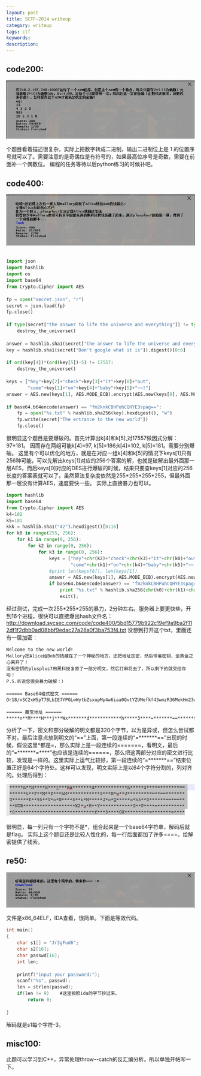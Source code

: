 ```yaml
---
layout: post
title: SCTF-2014 writeup
category: writeup
tags: ctf
keywords: 
description: 
---
```


## code200: 

![code200](/public/img/2014-12-10-SCTF-2014_writeup-1.jpg)

个题目看着描述很复杂，实际上把数字转成二进制，输出二进制位上是 1 的位置序号就可以了。需要注意的是奇偶位是有符号的，如果最高位序号是奇数，需要在前面补一个偶数位。
编程的任务等待以后python练习的时候补吧。

## code400:

![code400](/public/img/2014-12-10-SCTF-2014_writeup-2.jpg)

```python

import json
import hashlib
import os
import base64
from Crypto.Cipher import AES
 
fp = open("secret.json", "r")
secret = json.load(fp)
fp.close()
 
if type(secret["the answer to life the universe and everything"]) != type(u"77"):
    destroy_the_universe()
 
answer = hashlib.sha1(secret["the answer to life the universe and everything"]).hexdigest()[0:16]
key = hashlib.sha1(secret["Don't google what it is"]).digest()[0:6]
 
if ord(key[4])*(ord(key[5])-5) != 17557:
    destroy_the_universe()
 
keys = ["hey"+key[2]+"check"+key[3]+"it"+key[0]+"out", 
        "come"+key[1]+"on"+key[4]+"baby"+key[5]+"~~!"]
answer = AES.new(keys[1], AES.MODE_ECB).encrypt(AES.new(keys[0], AES.MODE_ECB).encrypt(answer))
 
if base64.b64encode(answer) == "fm2knkCBHPuhCQHYE3spag==":
    fp = open("%s.txt" % hashlib.sha256(key).hexdigest(), "w")
    fp.write(secret["The entrance to the new world"])
    fp.close()
```
很明显这个题目是要爆破的。首先计算出k[4]和k[5],对17557做因式分解：97\*181。
因而存在两组可能k[4]=97, k[5]=186;k[4]=102, k[5]=181。需要分别爆破。
这里有个可以优化的地方，就是在对应一组k[4]和k[5]的情况下keys[1]只有256种可能，可以先解出keys[1]对应的256个答案的解，也就是破解出最外面那一层AES，而后keys[0]对应的DES进行爆破的时候，结果只要查keys[1]对应的256长度的答案表就可以了。虽然算法复杂度依然是255\*255*255\*255，但最外面那一层没有计算AES，速度要快一些。
实际上直接暴力也可以。

```python
import hashlib
import base64
from Crypto.Cipher import AES
k4=102
k5=181
kkk = hashlib.sha1("42").hexdigest()[0:16]
for k0 in range(255, 256):
    for k1 in range(0, 256):
        for k2 in range(0, 256):
            for k3 in range(0, 256):
                keys = ["hey"+chr(k2)+"check"+chr(k3)+"it"+chr(k0)+"out",
                        "come"+chr(k1)+"on"+chr(k4)+"baby"+chr(k5)+"~~!"]
                #print len(keys[0]), len(keys[1])
                answer = AES.new(keys[1], AES.MODE_ECB).encrypt(AES.new(keys[0], AES.MODE_ECB).encrypt(kkk))
                if base64.b64encode(answer) == "fm2knkCBHPuhCQHYE3spag==":
                    print "%s.txt" % hashlib.sha256(chr(k0)+chr(k1)+chr(k2)+chr(k3)+chr(k4)+chr(k5)).hexdigest()
                    exit();
```
经过测试，完成一次255\*255\*255的暴力，2分钟左右。服务器上要更快些，开到16个进程，很快可以直接爆出hash文件名：http://download.sycsec.com/code/code400/5bd15779b922c19ef9a9ba2f112df1f2dbb0ad08bbf9edac27a28a0f3ba753f4.txt
没想到打开这个txt，里面还有一层加密：

```
Welcome to the new world!
Mallory把Alice给Bob的钱藏在了一个神秘的地方，还把地址加密，然后带着密钥，坐黄金之心离开了！
没有密钥的plusplus7用黑科技复原了一部分明文，然后打麻将去了，所以剩下的就交给你啦！
P.S.听说您很会暴力破解：）
 
====== Base64格式密文 ======
Or18/xSC2xW5pT7BLbIE7YPGLwWytbZsxupMp4w6iaa0QvtYZUMefkf43wmzR36MekHm23wgI4buIJLGk7m7gTq9fP8UgtsVuaU+wS2yBO2Dxi8FsrW2bMbqTKeMOommtEL7WGVDHn5H+N8Js0d+jHpB5tt8ICOG7iCSxpO5u4E6vXz/FILbFbmlPsEtsgTtg8YvBbK1tmzG6kynjDqJprRC+1hlQx5+R/jfCbNHfox6QebbfCAjhu4gksaTubuBOr18/xSC2xW5pT7BLbIE7YPGLwWytbZsxupMp4w6iaa0QvtYZUMefkf43wmzR36MekHm23wgI4buIJLGk7m7gTq9fP8UgtsVuaU+wS2yBO2Dxi8FsrW2bMbqTKeMOommtEL7WGVDHn5H+N8Js0d+jHpB5tt8ICOG7iCSxpO5u4E=
 
====== 藏宝地址 ======
*****n**M****H***j***Wx*******d************h*****3****=*******==******t**F**M**f***hM************3***H*w**J*********=**==*******U******E**95**V*c*N****5**t*M*****J*c*Q*****c*h5**0******==*==****NUR*******************X2*u*H**Y************G**P****=***********0*****************************f***5****OX*********=*******=****

```
分析了一下，密文和部分破解的明文都是320个字节，以为是异或，但怎么尝试都不对。最后注意点放到明文的“==”上面，第一段连续的“=\*\*\*\*\*\*\*==”出现的时候，假设这里\*都是=，那么实际上是一段连续的=======，看明文，最后的“=\*\*\*\*\*\*\*=\*\*\*\*”也应该是连续的======，那么把这两部分对应的密文进行比较，发现是一样的。这里实际上运气比较好，第一段连续的“=\*\*\*\*\*\*\*==”结束位置正好是64个字符处。这样可以发现，明文实际上是以64个字符分割的，列对齐的。处理后得到：

![code400](/public/img/2014-12-10-SCTF-2014_writeup-3.jpg)

很明显，每一列只有一个字符不是\*，组合起来是一个base64字符串，解码后就是flag。
实际上这个题目还是比较人性化的，每一行后面都加了许多====。给解密提供了线索。


## re50:

![re50](/public/img/2014-12-10-SCTF-2014_writeup-4.jpg)

文件是x86_64ELF，IDA查看，很简单。下面是等效代码。

```c
int main()
{
    char s1[] = "Jr3gFud6";
    char s2[16];
    char passwd[16];
    int len;
    
    printf("input your password:");
    scanf("%s", passwd);
    len = strlen(passwd);
    if(len != 9)    #这里按照ida的字节抄过来。
        return 0;

}
```

解码就是s1每个字符-3。


## misc100:
此题可以学习到C++，异常处理throw--catch的反汇编分析。所以单独开帖写一下。